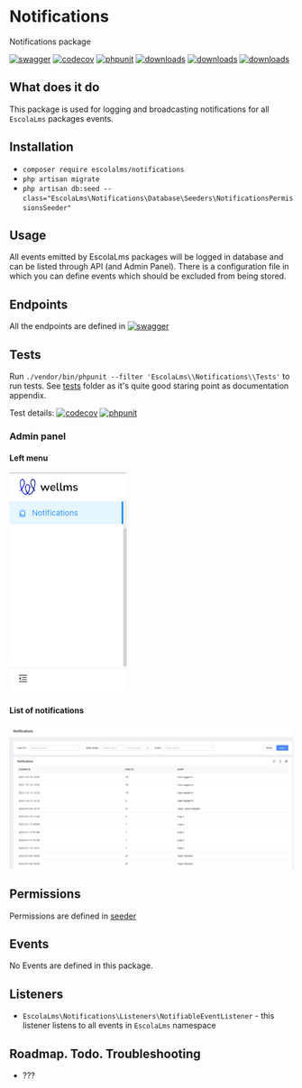 # Notifications

Notifications package

[![swagger](https://img.shields.io/badge/documentation-swagger-green)](https://escolalms.github.io/Notifications/)
[![codecov](https://codecov.io/gh/EscolaLMS/notifications/branch/main/graph/badge.svg?token=gBzpyNK8DQ)](https://codecov.io/gh/EscolaLMS/notifications)
[![phpunit](https://github.com/EscolaLMS/notifications/actions/workflows/test.yml/badge.svg)](https://github.com/EscolaLMS/notifications/actions/workflows/test.yml)
[![downloads](https://img.shields.io/packagist/dt/escolalms/notifications)](https://packagist.org/packages/escolalms/notifications)
[![downloads](https://img.shields.io/packagist/v/escolalms/notifications)](https://packagist.org/packages/escolalms/notifications)
[![downloads](https://img.shields.io/packagist/l/escolalms/notifications)](https://packagist.org/packages/escolalms/notifications)

## What does it do

This package is used for logging and broadcasting notifications for all `EscolaLms` packages events.

## Installation

- `composer require escolalms/notifications`
- `php artisan migrate`
- `php artisan db:seed --class="EscolaLms\Notifications\Database\Seeders\NotificationsPermissionsSeeder"`

## Usage

All events emitted by EscolaLms packages will be logged in database and can be listed through API (and Admin Panel).
There is a configuration file in which you can define events which should be excluded from being stored.

## Endpoints

All the endpoints are defined in [![swagger](https://img.shields.io/badge/documentation-swagger-green)](https://escolalms.github.io/Notifications/)

## Tests

Run `./vendor/bin/phpunit --filter 'EscolaLms\\Notifications\\Tests'` to run tests. See [tests](https://raw.githubusercontent.com/EscolaLMS/Notifications/main/tests) folder as it's quite good staring point as documentation appendix.

Test details:
[![codecov](https://codecov.io/gh/EscolaLMS/notifications/branch/main/graph/badge.svg?token=gBzpyNK8DQ)](https://codecov.io/gh/EscolaLMS/notifications)
[![phpunit](https://github.com/EscolaLMS/notifications/actions/workflows/test.yml/badge.svg)](https://github.com/EscolaLMS/notifications/actions/workflows/test.yml)

### Admin panel

#### **Left menu**

![Menu](https://raw.githubusercontent.com/EscolaLMS/Notifications/main/docs/menu.png "Menu")

#### **List of notifications**

![List of notifications](https://raw.githubusercontent.com/EscolaLMS/Notifications/main/docs/list.png "List of notifications")

## Permissions

Permissions are defined in [seeder](https://raw.githubusercontent.com/EscolaLMS/Notifications/main/vendor/escolalms/notifications/database/seeders/NotificationsPermissionsSeeder.php)

## Events

No Events are defined in this package.

## Listeners

- `EscolaLms\Notifications\Listeners\NotifiableEventListener` - this listener listens to all events in `EscolaLms` namespace

## Roadmap. Todo. Troubleshooting

- ???
